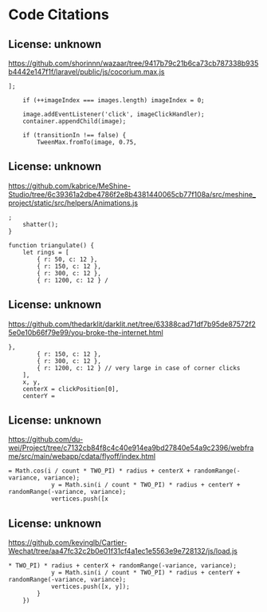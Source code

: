 # Code Citations

## License: unknown
https://github.com/shorinnn/wazaar/tree/9417b79c21b6ca73cb787338b935b4442e147f1f/laravel/public/js/cocorium.max.js

```
];

    if (++imageIndex === images.length) imageIndex = 0;

    image.addEventListener('click', imageClickHandler);
    container.appendChild(image);

    if (transitionIn !== false) {
        TweenMax.fromTo(image, 0.75,
```


## License: unknown
https://github.com/kabrice/MeShine-Studio/tree/6c39361a2dbe4786f2e8b4381440065cb77f108a/src/meshine_project/static/src/helpers/Animations.js

```
;
    shatter();
}

function triangulate() {
    let rings = [
        { r: 50, c: 12 },
        { r: 150, c: 12 },
        { r: 300, c: 12 },
        { r: 1200, c: 12 } /
```


## License: unknown
https://github.com/thedarklit/darklit.net/tree/63388cad71df7b95de87572f25e0e10b66f79e99/you-broke-the-internet.html

```
},
        { r: 150, c: 12 },
        { r: 300, c: 12 },
        { r: 1200, c: 12 } // very large in case of corner clicks
    ],
    x, y,
    centerX = clickPosition[0],
    centerY =
```


## License: unknown
https://github.com/du-wei/Project/tree/c7132cb84f8c4c40e914ea9bd27840e54a9c2396/webframe/src/main/webapp/cdata/flyoff/index.html

```
= Math.cos(i / count * TWO_PI) * radius + centerX + randomRange(-variance, variance);
            y = Math.sin(i / count * TWO_PI) * radius + centerY + randomRange(-variance, variance);
            vertices.push([x
```


## License: unknown
https://github.com/kevinglb/Cartier-Wechat/tree/aa47fc32c2b0e01f31cf4a1ec1e5563e9e728132/js/load.js

```
* TWO_PI) * radius + centerX + randomRange(-variance, variance);
            y = Math.sin(i / count * TWO_PI) * radius + centerY + randomRange(-variance, variance);
            vertices.push([x, y]);
        }
    })
```

